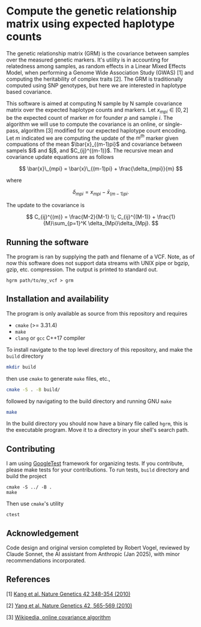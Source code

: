 # Compute the genetic relationship matrix using expected haplotype counts



The genetic relationship matrix (GRM) is the covariance between samples over
the measured genetic markers.  It's utility is in accounting for 
relatedness among samples, as random effects in a Linear Mixed Effects
Model, when performing a Genome Wide Association Study (GWAS) [1] and computing
the heritability of complex traits [2].  The GRM is traditionally computed using
SNP genotypes, but here we are interested in haplotype based covariance.

This software is aimed at computing N sample by N sample covariance 
matrix over the expected haplotype counts and markers.  Let
$x_{mpi}\in[0,2]$ be the expected count of marker $m$ for 
founder $p$ and sample $i$.  The algorithm we will use to compute the
covariance is an online, or single-pass,
algorithm [3] modified for our expected haplotype count encoding.  Let 
$m$ indicated we are computing the update of the $m^{th}$ marker given
compuations of the mean \$\bar{x}\_{(m-1)pi}\$ and covariance between 
sampels \$i\$ and \$j\$, and \$C\_{ij}^{(m-1)}\$.  The recursive mean and covariance update
equations are as follows

$$
\bar{x}\_{mpi} = \bar{x}\_{(m-1)pi} + \frac{\delta_{mpi}}{m}
$$

where

$$
\delta_{mpi} = x_{mpi} - \bar{x}_{(m-1)pi}.
$$

The update to the covariance is

$$
C_{ij}^{(m)} = \frac{M-2}{M-1} \\; C_{ij}^{(M-1)} 
    + \frac{1}{M}\sum_{p=1}^K \delta_{Mpi}\delta_{Mpj}.
$$


## Running the software

The program is ran by supplying the path and filename of a VCF.  Note, as 
of now this software does not support data streams with UNIX pipe or
bgzip, gzip, etc. compression.  The output is printed to standard out.

```
hgrm path/to/my_vcf > grm
```


## Installation and availability

The program is only available as source from this repository and requires

* `cmake` (>= 3.31.4)
* `make` 
* `clang` or `gcc` C++17 compiler

To install navigate to the top level directory of this repository,
and make the `build` directory
```bash
mkdir build
```
then use `cmake` to generate `make` files, etc.,
```bash
cmake -S . -B build/
```
followed by navigating to the build directory and running GNU `make`
```bash
make
```
In the build directory you should now have a binary file called `hgrm`,
this is the executable program.  Move it to a directory in your
shell's search path.


## Contributing

I am using [GoogleTest](https://google.github.io/googletest/) framework
for organizing tests.  If you contribute, please make tests for your
contributions.  To run tests, `build` directory and build the project
```
cmake -S ../ -B .
make
```
Then use `cmake`'s utility
```
ctest
```

## Acknowledgement

Code design and original version completed by Robert Vogel,
reviewed by Claude Sonnet, the AI assistant from Anthropic
(Jan 2025), with minor recommendations incorporated.

## References

[1] [Kang et al. Nature Genetics 42 348-354 (2010)](https://www.nature.com/articles/ng.548)

[2] [Yang et al. Nature Genetics 42, 565-569 (2010)](https://www.nature.com/articles/ng.608)

[3] [Wikipedia, online covariance algorithm](https://en.wikipedia.org/wiki/Algorithms_for_calculating_variance#Online)
